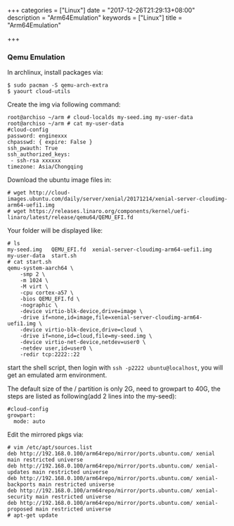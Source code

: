 +++
categories = ["Linux"]
date = "2017-12-26T21:29:13+08:00"
description = "Arm64Emulation"
keywords = ["Linux"]
title = "Arm64Emulation"

+++
### Qemu Emulation
In archlinux, install packages via:    

```
$ sudo pacman -S qemu-arch-extra
$ yaourt cloud-utils
```

Create the img via following command:    

```
root@archiso ~/arm # cloud-localds my-seed.img my-user-data 
root@archiso ~/arm # cat my-user-data 
#cloud-config
password: enginexxx
chpasswd: { expire: False }
ssh_pwauth: True
ssh_authorized_keys:
 - ssh-rsa xxxxxx
timezone: Asia/Chongqing
```
Download the ubuntu image files in:    

```
# wget http://cloud-images.ubuntu.com/daily/server/xenial/20171214/xenial-server-cloudimg-arm64-uefi1.img
# wget https://releases.linaro.org/components/kernel/uefi-linaro/latest/release/qemu64/QEMU_EFI.fd
```

Your folder will be displayed like:    

```
# ls
my-seed.img   QEMU_EFI.fd  xenial-server-cloudimg-arm64-uefi1.img
my-user-data  start.sh
# cat start.sh
qemu-system-aarch64 \
    -smp 2 \
    -m 1024 \
    -M virt \
    -cpu cortex-a57 \
    -bios QEMU_EFI.fd \
    -nographic \
    -device virtio-blk-device,drive=image \
    -drive if=none,id=image,file=xenial-server-cloudimg-arm64-uefi1.img \
    -device virtio-blk-device,drive=cloud \
    -drive if=none,id=cloud,file=my-seed.img \
    -device virtio-net-device,netdev=user0 \
    -netdev user,id=user0 \
    -redir tcp:2222::22
```
start the shell script, then login with `ssh -p2222 ubuntu@localhost`, you will get an
emulated arm environment.      

The default size of the / partition is only 2G, need to growpart to 40G, the steps are
listed as following(add 2 lines into the my-seed):     

```
#cloud-config
growpart:
  mode: auto

```

Edit the mirrored pkgs via:    

```
# vim /etc/apt/sources.list
deb http://192.168.0.100/arm64repo/mirror/ports.ubuntu.com/ xenial main restricted universe
deb http://192.168.0.100/arm64repo/mirror/ports.ubuntu.com/ xenial-updates main restricted universe
deb http://192.168.0.100/arm64repo/mirror/ports.ubuntu.com/ xenial-backports main restricted universe
deb http://192.168.0.100/arm64repo/mirror/ports.ubuntu.com/ xenial-security main restricted universe
deb http://192.168.0.100/arm64repo/mirror/ports.ubuntu.com/ xenial-proposed main restricted universe
# apt-get update

```
